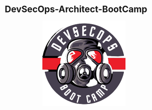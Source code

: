 # DevSecOps-Architect-BootCamp

<p style="text-align:center;"><img src="./logos/DevsecOps_logo.png" alt="Logo"></p>

